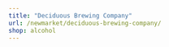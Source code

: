 ```yaml
---
title: "Deciduous Brewing Company"
url: /newmarket/deciduous-brewing-company/
shop: alcohol
---
```


